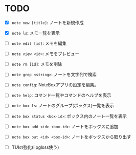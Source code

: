 # TODO

- [x] `note new [title]`: ノートを新規作成
- [x] `note ls`: メモ一覧を表示
- [ ] `note edit [id]`: メモを編集
- [ ] `note view <id>`: メモをプレビュー
- [ ] `note rm [id]`: メモを削除
- [ ] `note grep <string>`: ノートを文字列で検索
- [ ] `note config`: NoteBoxアプリの設定を編集。
- [ ] `note help`: コマンド一覧やコマンドのヘルプを表示

- [ ] `note box ls`: ノートのグループ(ボックス)一覧を表示
- [ ] `note box status <box-id>`: ボックス内のノート一覧を表示
- [ ] `note box add <id> <box-id>`: ノートをボックスに追加
- [ ] `note box out <id> <box-id>`: ノートをボックスから取り出す

- [ ] TUIの強化(lipgloss使う)
